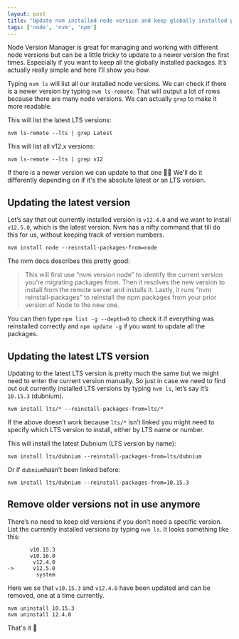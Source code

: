 ```yaml
---
layout: post
title: "Update nvm installed node version and keep globally installed packages"
tags: ['node', 'nvm', 'npm']
---
```


Node Version Manager is great for managing and working with different node versions but can be a little tricky to update to a newer version the first times. Especially if you want to keep all the globally installed packages. It’s actually really simple and here I’ll show you how.

Typing `nvm ls` will list all our installed node versions. We can check if there is a newer version by typing `nvm ls-remote`. That will output a lot of rows because there are many node versions. We can actually `grep` to make it more readable.

This will list the latest LTS versions:

```shell
nvm ls-remote --lts | grep Latest
```

This will list all v12.x versions:
```shell
nvm ls-remote --lts | grep v12
```

If there is a newer version we can update to that one 💪🏻 We'll do it differently depending on if it's the absolute latest or an LTS version.

## Updating the latest version
Let’s say that out currently installed version is `v12.4.0` and we want to install `v12.5.0`, which is the latest version. Nvm has a nifty command that till do this for us, without keeping track of version numbers.

```shell
nvm install node --reinstall-packages-from=node
```

The nvm docs describes this pretty good:

> This will first use “nvm version node” to identify the current version you’re migrating packages from. Then it resolves the new version to install from the remote server and installs it. Lastly, it runs “nvm reinstall-packages” to reinstall the npm packages from your prior version of Node to the new one.

You can then type `npm list -g --depth=0` to check it if everything was reinstalled correctly and `npm update -g` if you want to update all the packages. 

## Updating the latest LTS version
Updating to the latest LTS version is pretty much the same but we might need to enter the current version manually. So just in case we need to find out out currently installed LTS versions by typing `nvm ls`, let’s say it’s `10.15.3` (dubnium).

```shell
nvm install lts/* --reinstall-packages-from=lts/*
```

If the above doesn’t work because `lts/*` isn’t linked you might need to specify which LTS version to install, either by LTS name or number.

This will install the latest Dubnium (LTS version by name):

```shell
nvm install lts/dubnium --reinstall-packages-from=lts/dubnium
```

Or if `dubnium`hasn’t been linked before:

```shell
nvm install lts/dubnium --reinstall-packages-from=10.15.3
```

## Remove older versions not in use anymore
There’s no need to keep old versions if you don’t need a specific version. List the currently installed versions by typing `nvm ls`. It looks something like this:

```shell
       v10.15.3
       v10.16.0
        v12.4.0
->      v12.5.0
         system
```

Here we se that `v10.15.3` and `v12.4.0` have been updated and can be removed, one at a time currently.

```shell
nvm uninstall 10.15.3
nvm uninstall 12.4.0
```

That's it 🚀
